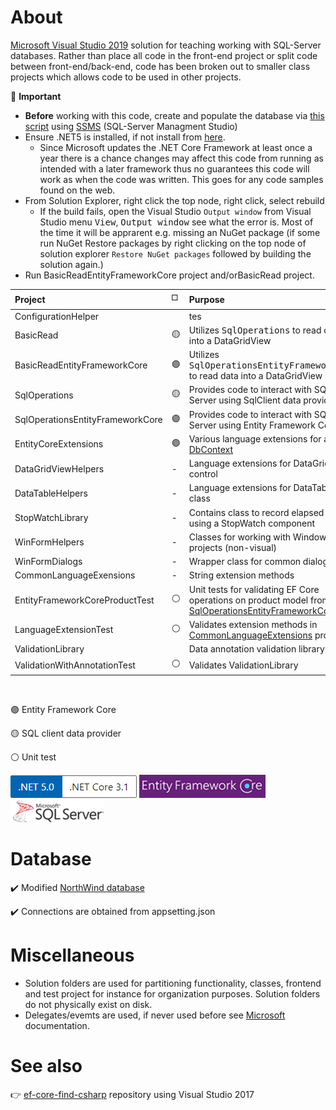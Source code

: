 ﻿# About

[Microsoft Visual Studio 2019](https://visualstudio.microsoft.com/vs/) solution for teaching working with SQL-Server databases. Rather than place all code in the front-end project or split code between front-end/back-end, code has been broken out to smaller class projects which allows code to be used in other projects.

:stop_sign: **Important**

- **Before** working with this code, create and populate the database via [this script](https://gist.github.com/karenpayneoregon/40a6e1158ff29819286a39b7f1ed1ae8) using [SSMS](https://docs.microsoft.com/en-us/sql/ssms/sql-server-management-studio-ssms?view=sql-server-ver15) (SQL-Server Managment Studio)
- Ensure .NET5 is installed, if not install from [here](https://dotnet.microsoft.com/download).
  - Since Microsoft updates the .NET Core Framework at least once a year there is a chance changes may affect this code from running as intended with a later framework thus no guarantees this code will work as when the code was written. This goes for any code samples found on the web.
- From Solution Explorer, right click the top node, right click, select rebuild
  - If the build fails, open the Visual Studio `Output window` from Visual Studio menu <kbd>View</kbd>, <kbd>Output window</kbd> see what the error is. Most of the time it will be apprarent e.g. missing an NuGet package (if some run NuGet Restore packages by right clicking on the top node of solution explorer `Restore NuGet packages` followed by building the solution again.)
- Run BasicReadEntityFrameworkCore project and/orBasicRead project.

|Project| :white_medium_square: | Purpose   |
| :--- | :---         |  :---  |
|ConfigurationHelper| | tes |Provides code to read `appsettings.json` for connection strings   |
|BasicRead |:yellow_circle:| Utilizes <kbd>SqlOperations</kbd> to read data into a DataGridView |
|BasicReadEntityFrameworkCore | :purple_circle:| Utilizes <kbd>SqlOperationsEntityFrameworkCore</kbd> to read data into a DataGridView |
|SqlOperations |:yellow_circle: |Provides code to interact with SQL-Server using SqlClient data provider   |
|SqlOperationsEntityFrameworkCore | :purple_circle: |Provides code to interact with SQL-Server using Entity Framework Core |
|EntityCoreExtensions | :purple_circle:| Various language extensions for a [DbContext](https://docs.microsoft.com/en-us/dotnet/api/system.data.entity.dbcontext?view=entity-framework-6.2.0) |
|DataGridViewHelpers| - |Language extensions for DataGridView control   |
|DataTableHelpers| - |Language extensions for DataTable class   |
|StopWatchLibrary| - | Contains class to record elapsed time using a StopWatch component |
|WinFormHelpers| - | Classes for working with Window forms projects (non-visual) |
|WinFormDialogs| - |Wrapper class for common dialog(s) |
|CommonLanguageExensions| -| String extension methods |
|EntityFrameworkCoreProductTest| :white_circle:| Unit tests for validating EF Core operations on product model from [SqlOperationsEntityFrameworkCore](https://github.com/karenpayneoregon/moving-to-net5-version1/tree/master/SqlOperationsEntityFrameworkCore) |
|LanguageExtensionTest| :white_circle: | Validates extension methods in [CommonLanguageExtensions](https://github.com/karenpayneoregon/moving-to-net5-version1/tree/master/CommonLanguageExensions) project |
|ValidationLibrary  | |Data annotation validation library |
|ValidationWithAnnotationTest |:white_circle: | Validates ValidationLibrary |


<br/>

:purple_circle: Entity Framework Core

:yellow_circle: SQL client data provider

:white_circle: Unit test

![vers](assets/Versions.png) 
![ef](assets/efcore.png)
![sql](assets/sql-server.png)


# Database 

:heavy_check_mark: Modified [NorthWind database](https://gist.github.com/karenpayneoregon/40a6e1158ff29819286a39b7f1ed1ae8)

:heavy_check_mark: Connections are obtained from appsetting.json

# Miscellaneous

- Solution folders are used for partitioning functionality, classes, frontend and test project for instance for organization purposes. Solution folders do not physically exist on disk.
- Delegates/evemts are used, if never used before see [Microsoft](https://docs.microsoft.com/en-us/dotnet/csharp/programming-guide/delegates/) documentation.



# See also

👉 [ef-core-find-csharp](https://github.com/karenpayneoregon/ef-core-find-csharp) repository using Visual Studio 2017